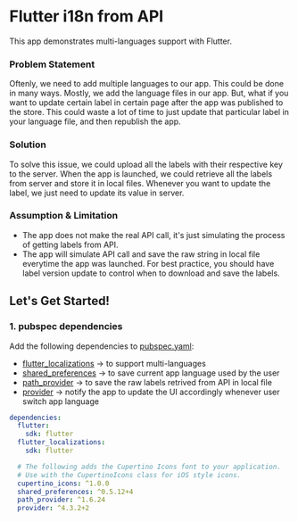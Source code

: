 # Flutter i18n from API

This app demonstrates multi-languages support with Flutter.

### Problem Statement

Oftenly, we need to add multiple languages to our app. This could be done in many ways. Mostly, we add the language files in our app. But, what if you want to update certain label in certain page after the app was published to the store. This could waste a lot of time to just update that particular label in your language file, and then republish the app.

### Solution
To solve this issue, we could upload all the labels with their respective key to the server. When the app is launched, we could retrieve all the labels from server and store it in local files. Whenever you want to update the label, we just need to update its value in server.

### Assumption & Limitation

- The app does not make the real API call, it's just simulating the process of getting labels from API.
- The app will simulate API call and save the raw string in local file everytime the app was launched. For best practice, you should have label version update to control when to download and save the labels.

## Let's Get Started!

### 1. pubspec dependencies

Add the following dependencies to [pubspec.yaml](https://github.com/ryanhoo95/flutter_i18n_from_api/blob/master/pubspec.yaml):
-  [flutter_localizations](https://flutter.dev/docs/development/accessibility-and-localization/internationalization) -> to support multi-languages
-  [shared_preferences](https://pub.dev/packages/shared_preferences) -> to save current app language used by the user
-  [path_provider](https://pub.dev/packages/path_provider) -> to save the raw labels retrived from API in local file
-  [provider](https://pub.dev/packages/provider) -> notify the app to update the UI accordingly whenever user switch app language

```yaml
dependencies:
  flutter:
    sdk: flutter
  flutter_localizations:
    sdk: flutter

  # The following adds the Cupertino Icons font to your application.
  # Use with the CupertinoIcons class for iOS style icons.
  cupertino_icons: ^1.0.0
  shared_preferences: ^0.5.12+4
  path_provider: ^1.6.24
  provider: ^4.3.2+2
```
